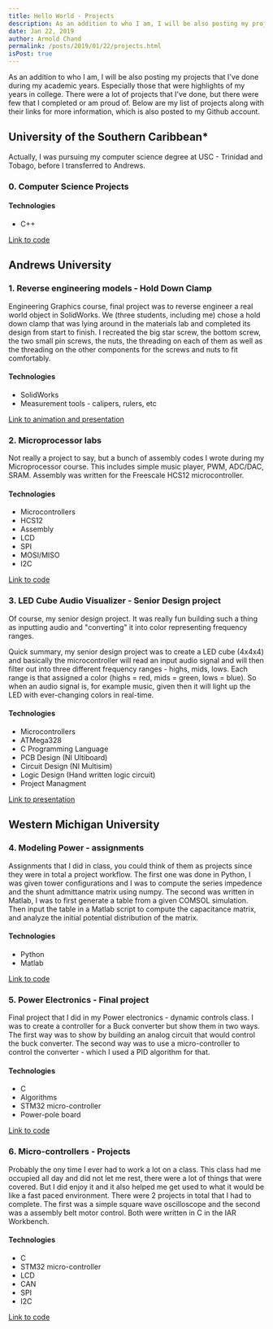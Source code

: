 ```yaml
---
title: Hello World - Projects
description: As an addition to who I am, I will be also posting my projects that I've done during my academic years. Especially those that were highlights of my years in college. There were a lot of projects that I've done, but there were few that I completed or am proud of. Below are my list of projects along with their links for more information, which is also posted to my Github account.
date: Jan 22, 2019
author: Arnold Chand
permalink: /posts/2019/01/22/projects.html
isPost: true
---
```


<PostHeader/>

As an addition to who I am, I will be also posting my projects that I've done during my academic years. Especially those that were highlights of my years in college. There were a lot of projects that I've done, but there were few that I completed or am proud of. Below are my list of projects along with their links for more information, which is also posted to my Github account.

## University of the Southern Caribbean*
Actually, I was pursuing my computer science degree at USC - Trinidad and Tobago, before I transferred to Andrews.

### 0. Computer Science Projects
#### Technologies
+ C++

[Link to code](https://github.com/thecreativenobody/usc-cptr)

## Andrews University
### 1. Reverse engineering models - Hold Down Clamp
Engineering Graphics course, final project was to reverse engineer a real world object in SolidWorks. We (three students, including me) chose a hold down clamp that was lying around in the materials lab and completed its design from start to finish. I recreated the big star screw, the bottom screw, the two small pin screws, the nuts, the threading on each of them as well as the threading on the other components for the screws and nuts to fit comfortably.

#### Technologies
+ SolidWorks
+ Measurement tools - calipers, rulers, etc

[Link to animation and presentation](https://github.com/thecreativenobody/au-engr/tree/master/engineering-graphics)

### 2. Microprocessor labs
Not really a project to say, but a bunch of assembly codes I wrote during my Microprocessor course. This includes simple music player, PWM, ADC/DAC, SRAM. Assembly was written for the Freescale HCS12 microcontroller.

#### Technologies
+ Microcontrollers
+ HCS12
+ Assembly
+ LCD
+ SPI
+ MOSI/MISO
+ I2C

[Link to code](https://github.com/thecreativenobody/au-engr/tree/master/microprocessors)

### 3. LED Cube Audio Visualizer - Senior Design project
Of course, my senior design project. It was really fun building such a thing as inputting audio and "converting" it into color representing frequency ranges.

Quick summary, my senior design project was to create a LED cube (4x4x4) and basically the microcontroller will read an input audio signal and will then filter out into three different frequency ranges - highs, mids, lows. Each range is that assigned a color (highs = red, mids = green, lows = blue). So when an audio signal is, for example music, given then it will light up the LED with ever-changing colors in real-time.

#### Technologies
+ Microcontrollers
+ ATMega328
+ C Programming Language
+ PCB Design (NI Ultiboard)
+ Circuit Design (NI Multisim)
+ Logic Design (Hand written logic circuit)
+ Project Managment

[Link to presentation](https://github.com/thecreativenobody/au-engr/tree/master/senior-design-project)

## Western Michigan University
### 4. Modeling Power - assignments
Assignments that I did in class, you could think of them as projects since they were in total a project workflow. The first one was done in Python, I was given tower configurations and I was to compute the series impedence and the shunt admittance matrix using numpy. The second was written in Matlab, I was to first generate a table from a given COMSOL simulation. Then input the table in a Matlab script to compute the capacitance matrix, and analyze the initial potential distribution of the matrix.

#### Technologies
+ Python
+ Matlab

[Link to code](https://github.com/thecreativenobody/wmu-engr/tree/master/modeling-power)

### 5. Power Electronics - Final project
Final project that I did in my Power electronics - dynamic controls class. I was to create a controller for a Buck converter but show them in two ways. The first way was to show by building an analog circuit that would control the buck converter. The second way was to use a micro-controller to control the converter - which I used a PID algorithm for that.

#### Technologies
+ C
+ Algorithms
+ STM32 micro-controller
+ Power-pole board

[Link to code](https://github.com/thecreativenobody/wmu-engr/tree/master/power-electronics/project-4)

### 6. Micro-controllers - Projects
Probably the ony time I ever had to work a lot on a class. This class had me occupied all day and did not let me rest, there were a lot of things that were covered. But I did enjoy it and it also helped me get used to what it would be like a fast paced environment. There were 2 projects in total that I had to complete. The first was a simple square wave oscilloscope and the second was a assembly belt motor control. Both were written in C in the IAR Workbench.

#### Technologies
+ C
+ STM32 micro-controller
+ LCD
+ CAN
+ SPI
+ I2C

[Link to code](https://github.com/thecreativenobody/wmu-engr/tree/master/micro-controllers)
